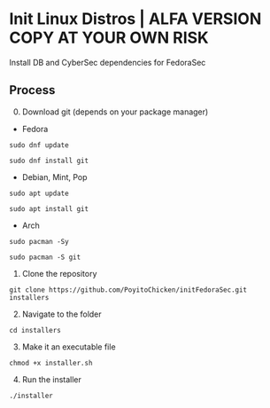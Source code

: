 # Init Linux Distros | ALFA VERSION COPY AT YOUR OWN RISK
Install DB and CyberSec dependencies for FedoraSec

## Process
0. Download git (depends on your package manager)
* Fedora
````
sudo dnf update
````
````
sudo dnf install git
````
* Debian, Mint, Pop
````
sudo apt update
````
````
sudo apt install git
````
* Arch
````
sudo pacman -Sy
````
````
sudo pacman -S git
````
1. Clone the repository  
```
git clone https://github.com/PoyitoChicken/initFedoraSec.git installers
```
2. Navigate to the folder
```
cd installers
```
3. Make it an executable file
```
chmod +x installer.sh
```
4. Run the installer
```
./installer
```
